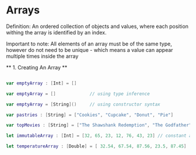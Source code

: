 # Arrays

Definition:          An ordered collection of objects and values, where each position withing the array is identified by an index.

Important to note:   All elements of an array must be of the same type, however do not need to be unique - which means a value can
                     appear multiple times inside the array 


** 1. Creating An Array **

```swift

var emptyArray : [Int] = []

var emptyArray = []             // using type inference

var emptyArray = [String]()     // using constructor syntax

var pastries : [String] = ["Cookies", "Cupcake", "Donut", "Pie"]

var topMovies : [String] = ["The Shawshank Redemption", "The Godfather", "12 Angry Men"]

let immutableArray : [Int] = [32, 65, 23, 12, 76, 43, 23] // constant array - cannot be changed

let temperatureArray : [Double] = [ 32.54, 67.54, 87.56, 23.5, 87.45]

```
